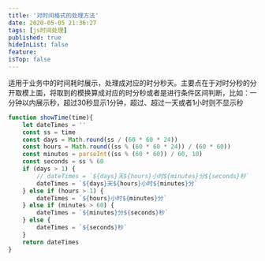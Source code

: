 ```yaml
---
title: '对时间格式的处理方法'
date: 2020-05-05 21:36:27
tags: [js时间处理]
published: true
hideInList: false
feature: 
isTop: false
---
```

适用于业务中的时间耗时展示，处理成对应的时分秒天。主要点在于对时分秒的分开取模上面，将取到的模换算成对应的时分秒或者是进行条件区间判断，比如：一分钟以内展示秒，超过30秒显示1分钟，超过、超过一天或者1小时则不显示秒
```JavaScript
function showTime(time){
    let dateTimes = ''
    const ss = time
    const days = Math.round(ss / (60 * 60 * 24))
    const hours = Math.round((ss % (60 * 60 * 24)) / (60 * 60))
    const minutes = parseInt((ss % (60 * 60)) / 60, 10)
    const seconds = ss % 60
    if (days > 1) {
        // dateTimes = `${days}天${hours}小时${minutes}分${seconds}秒`
        dateTimes = `${days}天${hours}小时${minutes}分`
    } else if (hours > 1) {
        dateTimes = `${hours}小时${minutes}分`
    } else if (minutes > 60) {
        dateTimes = `${minutes}分${seconds}秒`
    } else {
        dateTimes = `${seconds}秒`
    }
    return dateTimes
}
```


